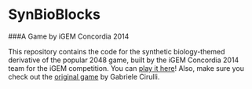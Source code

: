 # SynBioBlocks
###A Game by iGEM Concordia 2014

This repository contains the code for the synthetic biology-themed derivative of the popular 2048 game, built by the iGEM Concordia 2014 team for the iGEM competition. You can [play it here](http://lancelafontaine.github.io/SynBio-Blocks/)! Also, make sure you check out the [original game](https://github.com/gabrielecirulli/2048) by Gabriele Cirulli.